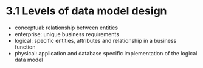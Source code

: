 # 3.1 Levels of data model design

* conceptual: relationship between entities
* enterprise: unique business requirements
* logical: specific entities, attributes and relationship in a business
function
* physical: application and database specific implementation of
the logical data model
